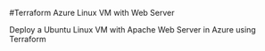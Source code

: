 #Terraform Azure Linux VM with Web Server

Deploy a Ubuntu Linux VM with Apache Web Server in Azure using Terraform
